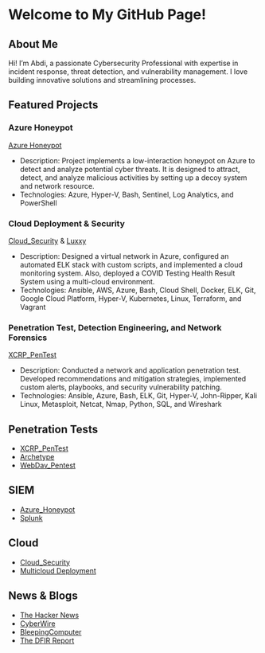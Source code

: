 # Welcome to My GitHub Page!

## About Me
Hi! I’m Abdi, a passionate Cybersecurity Professional with expertise in incident response, threat detection, and vulnerability management. I love building innovative solutions and streamlining processes.

## Featured Projects
### Azure Honeypot
[Azure Honeypot](https://github.com/aele1401/Azure-Honeypot)
- Description: Project implements a low-interaction honeypot on Azure to detect and analyze potential cyber threats. It is designed to attract, detect, and analyze malicious activities by setting up a decoy system and network resource. 
- Technologies: Azure, Hyper-V, Bash, Sentinel, Log Analytics, and PowerShell

### Cloud Deployment & Security
[Cloud_Security](https://github.com/aele1401/Cloud_Security) & [Luxxy](https://github.com/aele1401/Luxxy)
- Description: Designed a virtual network in Azure, configured an automated ELK stack with custom scripts, and implemented a cloud monitoring system. Also, deployed a COVID Testing Health Result System using a multi-cloud environment.
- Technologies: Ansible, AWS, Azure, Bash, Cloud Shell, Docker, ELK, Git, Google Cloud Platform, Hyper-V, Kubernetes, Linux, Terraform, and Vagrant

### Penetration Test, Detection Engineering, and Network Forensics
[XCRP_PenTest](https://github.com/aele1401/XCRP_PenTest)
- Description: Conducted a network and application penetration test. Developed recommendations and mitigation strategies, implemented custom alerts, playbooks, and security vulnerability patching.
- Technologies: Ansible, Azure, Bash, ELK, Git, Hyper-V, John-Ripper, Kali Linux, Metasploit, Netcat, Nmap, Python, SQL, and Wireshark

## Penetration Tests
- [XCRP_PenTest](https://github.com/aele1401/XCRP_PenTest)
- [Archetype](https://github.com/aele1401/HacktheBox/tree/main/Archetype)
- [WebDav_Pentest](https://github.com/aele1401/WebDav_Pentest)

## SIEM
- [Azure_Honeypot](https://github.com/aele1401/Azure-Honeypot)
- [Splunk](https://github.com/aele1401/SIEM)

## Cloud
- [Cloud_Security](https://github.com/aele1401/Cloud_Security)
- [Multicloud Deployment](https://github.com/aele1401/Luxxy)

## News & Blogs
- [The Hacker News](https://thehackernews.com/)
- [CyberWire](https://thecyberwire.com/)
- [BleepingComputer](https://www.bleepingcomputer.com/)
- [The DFIR Report](https://thedfirreport.com/)


